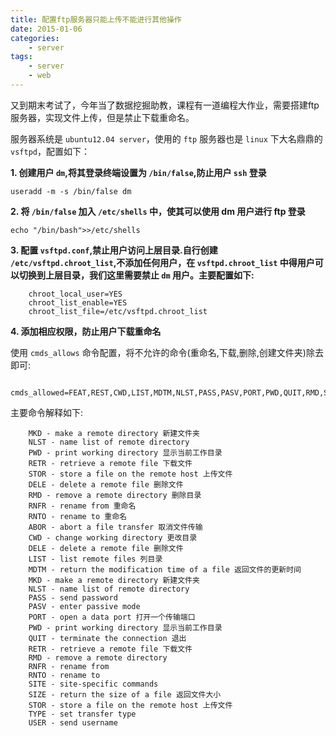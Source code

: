 ```yaml
---
title: 配置ftp服务器只能上传不能进行其他操作
date: 2015-01-06
categories:
	- server
tags:
    - server
    - web
---
```


又到期末考试了，今年当了数据挖掘助教，课程有一道编程大作业，需要搭建ftp服务器，实现文件上传，但是禁止下载重命名。

服务器系统是 `ubuntu12.04 server`，使用的 `ftp` 服务器也是 `linux` 下大名鼎鼎的 `vsftpd`，配置如下：

**1. 创建用户 `dm`,将其登录终端设置为 `/bin/false`,防止用户 `ssh` 登录**
```
useradd -m -s /bin/false dm
```
**2. 将 `/bin/false` 加入 `/etc/shells` 中，使其可以使用 dm 用户进行 ftp 登录**
```
echo "/bin/bash">>/etc/shells
```
**3. 配置 `vsftpd.conf`,禁止用户访问上层目录.自行创建 `/etc/vsftpd.chroot_list`,不添加任何用户，在 `vsftpd.chroot_list` 中得用户可以切换到上层目录，我们这里需要禁止 `dm` 用户。主要配置如下:**
```
	chroot_local_user=YES
	chroot_list_enable=YES
	chroot_list_file=/etc/vsftpd.chroot_list
```
**4. 添加相应权限，防止用户下载重命名**

使用 `cmds_allows` 命令配置，将不允许的命令(重命名,下载,删除,创建文件夹)除去即可:
```
	cmds_allowed=FEAT,REST,CWD,LIST,MDTM,NLST,PASS,PASV,PORT,PWD,QUIT,RMD,SIZE,STOR,TYPE,USER,ACCT,APPE,CDUP,HELP,MODE,NOOP,REIN,STAT,STOU,STRU,SYST
```

主要命令解释如下:
```
	MKD - make a remote directory 新建文件夹
	NLST - name list of remote directory
	PWD - print working directory 显示当前工作目录
	RETR - retrieve a remote file 下载文件
	STOR - store a file on the remote host 上传文件
	DELE - delete a remote file 删除文件
	RMD - remove a remote directory 删除目录
	RNFR - rename from 重命名
	RNTO - rename to 重命名
	ABOR - abort a file transfer 取消文件传输
	CWD - change working directory 更改目录
	DELE - delete a remote file 删除文件
	LIST - list remote files 列目录
	MDTM - return the modification time of a file 返回文件的更新时间
	MKD - make a remote directory 新建文件夹
	NLST - name list of remote directory
	PASS - send password
	PASV - enter passive mode
	PORT - open a data port 打开一个传输端口
	PWD - print working directory 显示当前工作目录
	QUIT - terminate the connection 退出
	RETR - retrieve a remote file 下载文件
	RMD - remove a remote directory
	RNFR - rename from
	RNTO - rename to
	SITE - site-specific commands
	SIZE - return the size of a file 返回文件大小
	STOR - store a file on the remote host 上传文件
	TYPE - set transfer type
	USER - send username
```
